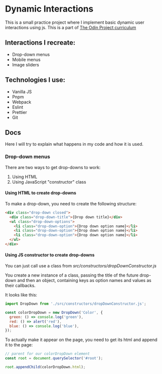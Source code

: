 # Dynamic Interactions

This is a small practice project where I implement basic dynamic user interactions using js.
This is a part of [The Odin Project curriculum](https://www.theodinproject.com/lessons/node-path-javascript-dynamic-user-interface-interactions)

## Interactions I recreate:
- Drop-down menus
- Mobile menus
- Image sliders

## Technologies I use:
- Vanilla JS
- Pnpm
- Webpack
- Eslint
- Prettier
- Git

## Docs
Here I will try to explain what happens in my code and how it is used.

### Drop-down menus
There are two ways to get drop-downs to work:
1. Using HTML
2. Using JavaScript "constructor" class

#### Using HTML to create drop-downs
To make a drop-down, you need to create the following structure:

```html
<div class="drop-down closed">
  <div class="drop-down-title">{Drop down title}</div>
  <ul class="drop-down-options">
    <li class="drop-down-option">{Drop down option name}</li>
    <li class="drop-down-option">{Drop down option name}</li>
    <li class="drop-down-option">{Drop down option name}</li>
  </ul>
</div>
```

#### Using JS constructor to create drop-downs
You can just call use a class from *src/constructors/dropDownConstructor.js*

You create a new instance of a class, passing the title of the future drop-down and then an object, containing keys as option names and values as their callbacks.

It looks like this:
```javascript
import DropDown from './src/constructors/dropDownConstructor.js';

const colorDropDown = new DropDown('Color', {
  green: () => console.log('green'),
  red: () => alert('red'),
  blue: () => console.log('blue'),
});
```

To actually make it appear on the page, you need to get its html and append it to the page:

```javascript
// parent for our colorDropDown element
const root = document.querySelector('#root');

root.appendChild(colorDropDown.html);
```
